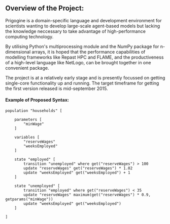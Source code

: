 ## Overview of the Project:

Prigogine is a domain-specific language and development environment for scientists wanting to develop large-scale agent-based models but lacking the knowledge neccessary to take advantage of high-performance computing technology.

By utilising Python's multiprocessing module and the NumPy package for n-dimensional arrays, it is hoped that the performance capabilities of modelling frameworks like Repast HPC and FLAME, and the productiveness of a high-level language like NetLogo, can be brought together in one convenient package.

The project is at a relatively early stage and is presently focussed on getting single-core functionality up and running. The target timeframe for getting the first version released is mid-september 2015.

#### Example of Proposed Syntax:

    population "households" [

        parameters [
            "minWage"
        ]

        variables [
            "reserveWages"
            "weeksEmployed"
        ]

        state "employed" [
            transition "unemployed" where get("reserveWages") > 100
            update "reserveWages" get("reserveWages") * 1.02
            update "weeksEmployed" get("weeksEmployed") + 1
        ]

        state "unemployed" [
            transition "employed" where get("reserveWages") < 35
            update "reserveWages" maximum(get("reserveWages") * 0.9, getparams("minWage"))
            update "weeksEmployed" get("weeksEmployed")
        ]

    ]


